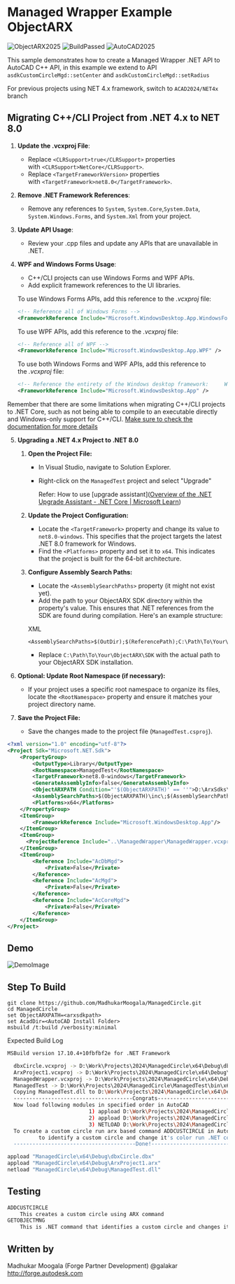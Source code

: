 # Managed Wrapper Example ObjectARX

![ObjectARX2025](https://img.shields.io/badge/ObjectARX-2025-brightgreen.svg)
![BuildPassed](https://img.shields.io/badge/build-passed-brightgreen.svg)
![AutoCAD2025](https://img.shields.io/badge/AutoCAD-2025-blue.svg)

This sample demonstrates how to create a Managed Wrapper .NET API to AutoCAD
C++ API, in this example we extend to API `asdkCustomCircleMgd::setCenter` and `asdkCustomCircleMgd::setRadius`

For previous projects using NET 4.x framework, switch to `ACAD2024/NET4x` branch

## Migrating C++/CLI Project from .NET 4.x to NET 8.0

1. **Update the .vcxproj File**:
   
   - Replace `<CLRSupport>true</CLRSupport>` properties with `<CLRSupport>NetCore</CLRSupport>`.
   - Replace `<TargetFrameworkVersion>` properties with `<TargetFramework>net8.0</TargetFramework>`.

2. **Remove .NET Framework References**:
   
   - Remove any references to `System`, `System.Core`,`System.Data`, `System.Windows.Forms`, and `System.Xml` from your project.

3. **Update API Usage**:
   
   - Review your .cpp files and update any APIs that are unavailable in .NET.

4. **WPF and Windows Forms Usage**:
   
   - C++/CLI projects can use Windows Forms and WPF APIs.
   - Add explicit framework references to the UI libraries.
   
   To use Windows Forms APIs, add this reference to the *.vcxproj* file:   
   
   ```xml
   <!-- Reference all of Windows Forms -->
   <FrameworkReference Include="Microsoft.WindowsDesktop.App.WindowsForms" />
   ```
   
   To use WPF APIs, add this reference to the *.vcxproj* file:
   
   ```xml
   <!-- Reference all of WPF -->
   <FrameworkReference Include="Microsoft.WindowsDesktop.App.WPF" />
   ```
   
   To use both Windows Forms and WPF APIs, add this reference to the *.vcxproj* file:
   
   ```xml
   <!-- Reference the entirety of the Windows desktop framework:     Windows Forms, WPF, and the types that provide integration between them -->
   <FrameworkReference Include="Microsoft.WindowsDesktop.App" />
   ```

Remember that there are some limitations when migrating C++/CLI projects to .NET Core, such as not being able to compile to an executable directly and Windows-only support for C++/CLI. [Make sure to check the documentation for more details](https://learn.microsoft.com/en-us/dotnet/core/porting/cpp-cli)

5. **Upgrading a .NET 4.x Project to .NET 8.0**
   
   1. **Open the Project File:**
      
      - In Visual Studio, navigate to Solution Explorer.
      
      - Right-click on the `ManagedTest` project and select "Upgrade"
        
        Refer: How to use [upgrade assistant]([Overview of the .NET Upgrade Assistant - .NET Core | Microsoft Learn](https://learn.microsoft.com/en-us/dotnet/core/porting/upgrade-assistant-overview?WT.mc_id=dotnet-35129-website))
   
   2. **Update the Project Configuration:**
      
      - Locate the `<TargetFramework>` property and change its value to `net8.0-windows`. This specifies that the project targets the latest .NET 8.0 framework for Windows.
      - Find the `<Platforms>` property and set it to `x64`. This indicates that the project is built for the 64-bit architecture.
   
   3. **Configure Assembly Search Paths:**
      
      - Locate the `<AssemblySearchPaths>` property (it might not exist yet).
      - Add the path to your ObjectARX SDK directory within the property's value. This ensures that .NET references from the SDK are found during compilation. Here's an example structure:
      
      XML
      
      ```
      <AssemblySearchPaths>$(OutDir);$(ReferencePath);C:\Path\To\Your\ObjectARX\SDK</AssemblySearchPaths>
      ```

      - Replace `C:\Path\To\Your\ObjectARX\SDK` with the actual path to your ObjectARX SDK installation.

4. **Optional: Update Root Namespace (if necessary):**
   
   - If your project uses a specific root namespace to organize its files, locate the `<RootNamespace>` property and ensure it matches your project directory name.

5. **Save the Project File:**
   
   - Save the changes made to the project file (`ManagedTest.csproj`).

```xml
<?xml version="1.0" encoding="utf-8"?>
<Project Sdk="Microsoft.NET.Sdk">
    <PropertyGroup>
        <OutputType>Library</OutputType>
        <RootNamespace>ManagedTest</RootNamespace>     
        <TargetFramework>net8.0-windows</TargetFramework>
        <GenerateAssemblyInfo>false</GenerateAssemblyInfo>
        <ObjectARXPATH Condition="'$(ObjectARXPATH)' == ''">D:\ArxSdks\arx2025</ObjectARXPATH>
        <AssemblySearchPaths>$(ObjectARXPATH)\inc\;$(AssemblySearchPaths)</AssemblySearchPaths>
        <Platforms>x64</Platforms>
    </PropertyGroup>
    <ItemGroup>
        <FrameworkReference Include="Microsoft.WindowsDesktop.App"/>
    </ItemGroup>
    <ItemGroup>
      <ProjectReference Include="..\ManagedWrapper\ManagedWrapper.vcxproj" />
    </ItemGroup>
    <ItemGroup>
        <Reference Include="AcDbMgd">
            <Private>False</Private>
        </Reference>
        <Reference Include="AcMgd">
            <Private>False</Private>
        </Reference>
        <Reference Include="AcCoreMgd">
            <Private>False</Private>
        </Reference>
    </ItemGroup>   
</Project> 
```

## Demo

![DemoImage](https://github.com/MadhukarMoogala/ManagedCircle/blob/master/Demo.gif)

## Step To Build

```
git clone https://github.com/MadhukarMoogala/ManagedCircle.git
cd ManagedCircle
set ObjectARXPATH=<arxsdkpath>
set AcadDir=<AutoCAD Install Folder>
msbuild /t:build /verbosity:minimal
```

Expected Build Log

```bash
MSBuild version 17.10.4+10fbfbf2e for .NET Framework

  dbxCircle.vcxproj -> D:\Work\Projects\2024\ManagedCircle\x64\Debug\dbxCircle.dbx
  ArxProject1.vcxproj -> D:\Work\Projects\2024\ManagedCircle\x64\Debug\ArxProject1.arx
  ManagedWrapper.vcxproj -> D:\Work\Projects\2024\ManagedCircle\x64\Debug\ManagedWrapper.dll
  ManagedTest -> D:\Work\Projects\2024\ManagedCircle\ManagedTest\bin\x64\Debug\net8.0-windows\ManagedTest.dll
  Copying ManagedTest.dll to D:\Work\Projects\2024\ManagedCircle\x64\Debug
  --------------------------------------Congrats-------------------------------------
  Now load following modules in specified order in AutoCAD
                          1) appload D:\Work\Projects\2024\ManagedCircle\x64\Debug\dbxCircle.dbx
                          2) appload D:\Work\Projects\2024\ManagedCircle\x64\Debug\ArxProject1.arx
                          3) NETLOAD D:\Work\Projects\2024\ManagedCircle\x64\Debug\ManagedTest.dll
  To create a custom circle run arx based command ADDCUSTCIRCLE in AutoCAD Commandline,
          to identify a custom circle and change it's color run .NET core based command GETOBJECTMNG in AutoCAD Commandline
  ---------------------------------------Done!----------------------------------------
```

```bash
appload "ManagedCircle\x64\Debug\dbxCircle.dbx"
appload "ManagedCircle\x64\Debug\ArxProject1.arx"
netload "ManagedCircle\x64\Debug\ManagedTest.dll"
```

## Testing

```bash
ADDCUSTCIRCLE
    This creates a custom circle using ARX command
GETOBJECTMNG
    This is .NET command that identifies a custom circle and changes its color.
```

## Written by

Madhukar Moogala (Forge Partner Development)
@galakar
http://forge.autodesk.com
